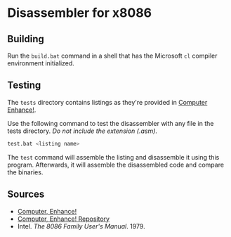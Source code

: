 # Disassembler for x8086

## Building

Run the `build.bat` command in a shell that has the Microsoft `cl` compiler environment initialized.

## Testing

The `tests` directory contains listings as they're provided in [Computer Enhance!](https://computerenhance.com).

Use the following command to test the disassembler with any file in the tests directory. _Do not include the extension (.asm)_.
```sh
test.bat <listing name>
```

The `test` command will assemble the listing and disassemble it using this program.
Afterwards, it will assemble the disassembled code and compare the binaries.

## Sources

- [Computer, Enhance!](https://computerenhance.com)
- [Computer, Enhance! Repository](https://github.com/cmuratori/computer_enhance)
- Intel. _The 8086 Family User's Manual_. 1979.